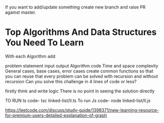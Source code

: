 
If you want to add/update something create new branch and raise PR against master.

# Top Algorithms And Data Structures You Need To Learn

With each Algorithm add

problem statement
input 
output 
Algorithm 
code 
Time and space complexity 
General cases, base cases, error cases
create common functions so that you can reuse that
every problem can be solved with recursion and without recursion
Can you solve this challenge in 4 lines of code or less?



firstly think and write logic
There is no point in seeing the solution directly


TO RUN ts code- 
tsc linked-list/ll.ts
To run Js code-
node linked-list/ll.js

https://leetcode.com/discuss/study-guide/1398371/new-learning-resource-for-premium-users-detailed-explanation-of-graph